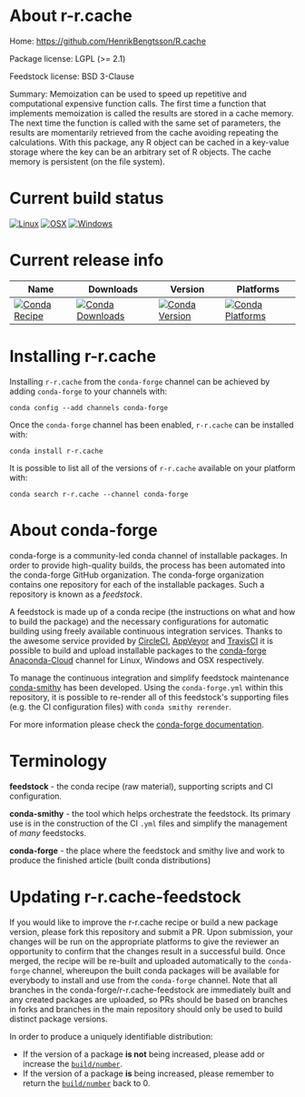 About r-r.cache
===============

Home: https://github.com/HenrikBengtsson/R.cache

Package license: LGPL (>= 2.1)

Feedstock license: BSD 3-Clause

Summary: Memoization can be used to speed up repetitive and computational expensive function calls.  The first time a function that implements memoization is called the results are stored in a cache memory.  The next time the function is called with the same set of parameters, the results are momentarily retrieved from the cache avoiding repeating the calculations.  With this package, any R object can be cached in a key-value storage where the key can be an arbitrary set of R objects.  The cache memory is persistent (on the file system).



Current build status
====================

[![Linux](https://img.shields.io/circleci/project/github/conda-forge/r-r.cache-feedstock/master.svg?label=Linux)](https://circleci.com/gh/conda-forge/r-r.cache-feedstock)
[![OSX](https://img.shields.io/travis/conda-forge/r-r.cache-feedstock/master.svg?label=macOS)](https://travis-ci.org/conda-forge/r-r.cache-feedstock)
[![Windows](https://img.shields.io/appveyor/ci/conda-forge/r-r.cache-feedstock/master.svg?label=Windows)](https://ci.appveyor.com/project/conda-forge/r-r-cache-feedstock/branch/master)

Current release info
====================

| Name | Downloads | Version | Platforms |
| --- | --- | --- | --- |
| [![Conda Recipe](https://img.shields.io/badge/recipe-r--r.cache-green.svg)](https://anaconda.org/conda-forge/r-r.cache) | [![Conda Downloads](https://img.shields.io/conda/dn/conda-forge/r-r.cache.svg)](https://anaconda.org/conda-forge/r-r.cache) | [![Conda Version](https://img.shields.io/conda/vn/conda-forge/r-r.cache.svg)](https://anaconda.org/conda-forge/r-r.cache) | [![Conda Platforms](https://img.shields.io/conda/pn/conda-forge/r-r.cache.svg)](https://anaconda.org/conda-forge/r-r.cache) |

Installing r-r.cache
====================

Installing `r-r.cache` from the `conda-forge` channel can be achieved by adding `conda-forge` to your channels with:

```
conda config --add channels conda-forge
```

Once the `conda-forge` channel has been enabled, `r-r.cache` can be installed with:

```
conda install r-r.cache
```

It is possible to list all of the versions of `r-r.cache` available on your platform with:

```
conda search r-r.cache --channel conda-forge
```


About conda-forge
=================

conda-forge is a community-led conda channel of installable packages.
In order to provide high-quality builds, the process has been automated into the
conda-forge GitHub organization. The conda-forge organization contains one repository
for each of the installable packages. Such a repository is known as a *feedstock*.

A feedstock is made up of a conda recipe (the instructions on what and how to build
the package) and the necessary configurations for automatic building using freely
available continuous integration services. Thanks to the awesome service provided by
[CircleCI](https://circleci.com/), [AppVeyor](https://www.appveyor.com/)
and [TravisCI](https://travis-ci.org/) it is possible to build and upload installable
packages to the [conda-forge](https://anaconda.org/conda-forge)
[Anaconda-Cloud](https://anaconda.org/) channel for Linux, Windows and OSX respectively.

To manage the continuous integration and simplify feedstock maintenance
[conda-smithy](https://github.com/conda-forge/conda-smithy) has been developed.
Using the ``conda-forge.yml`` within this repository, it is possible to re-render all of
this feedstock's supporting files (e.g. the CI configuration files) with ``conda smithy rerender``.

For more information please check the [conda-forge documentation](https://conda-forge.org/docs/).

Terminology
===========

**feedstock** - the conda recipe (raw material), supporting scripts and CI configuration.

**conda-smithy** - the tool which helps orchestrate the feedstock.
                   Its primary use is in the construction of the CI ``.yml`` files
                   and simplify the management of *many* feedstocks.

**conda-forge** - the place where the feedstock and smithy live and work to
                  produce the finished article (built conda distributions)


Updating r-r.cache-feedstock
============================

If you would like to improve the r-r.cache recipe or build a new
package version, please fork this repository and submit a PR. Upon submission,
your changes will be run on the appropriate platforms to give the reviewer an
opportunity to confirm that the changes result in a successful build. Once
merged, the recipe will be re-built and uploaded automatically to the
`conda-forge` channel, whereupon the built conda packages will be available for
everybody to install and use from the `conda-forge` channel.
Note that all branches in the conda-forge/r-r.cache-feedstock are
immediately built and any created packages are uploaded, so PRs should be based
on branches in forks and branches in the main repository should only be used to
build distinct package versions.

In order to produce a uniquely identifiable distribution:
 * If the version of a package **is not** being increased, please add or increase
   the [``build/number``](https://conda.io/docs/user-guide/tasks/build-packages/define-metadata.html#build-number-and-string).
 * If the version of a package **is** being increased, please remember to return
   the [``build/number``](https://conda.io/docs/user-guide/tasks/build-packages/define-metadata.html#build-number-and-string)
   back to 0.
